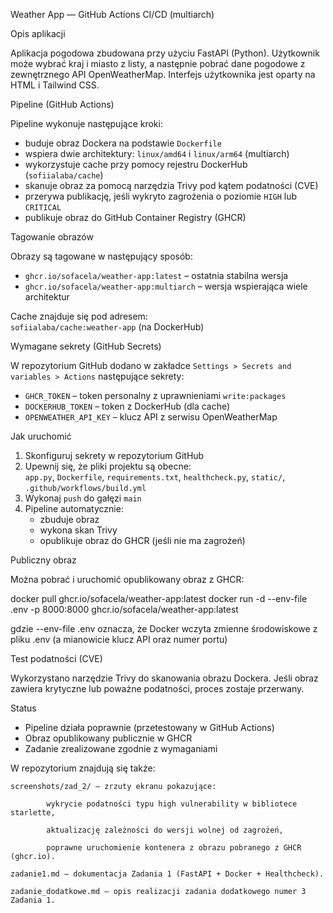 Weather App — GitHub Actions CI/CD (multiarch)

Opis aplikacji

Aplikacja pogodowa zbudowana przy użyciu FastAPI (Python). Użytkownik może wybrać kraj i miasto z listy, a następnie pobrać dane pogodowe z zewnętrznego API OpenWeatherMap. Interfejs użytkownika jest oparty na HTML i Tailwind CSS.

Pipeline (GitHub Actions)

Pipeline wykonuje następujące kroki:

- buduje obraz Dockera na podstawie `Dockerfile`
- wspiera dwie architektury: `linux/amd64` i `linux/arm64` (multiarch)
- wykorzystuje cache przy pomocy rejestru DockerHub (`sofiialaba/cache`)
- skanuje obraz za pomocą narzędzia Trivy pod kątem podatności (CVE)
- przerywa publikację, jeśli wykryto zagrożenia o poziomie `HIGH` lub `CRITICAL`
- publikuje obraz do GitHub Container Registry (GHCR)

Tagowanie obrazów

Obrazy są tagowane w następujący sposób:

- `ghcr.io/sofacela/weather-app:latest` – ostatnia stabilna wersja
- `ghcr.io/sofacela/weather-app:multiarch` – wersja wspierająca wiele architektur

Cache znajduje się pod adresem:  
`sofiialaba/cache:weather-app` (na DockerHub)

Wymagane sekrety (GitHub Secrets)

W repozytorium GitHub dodano w zakładce `Settings > Secrets and variables > Actions` następujące sekrety:

- `GHCR_TOKEN` – token personalny z uprawnieniami `write:packages`
- `DOCKERHUB_TOKEN` – token z DockerHub (dla cache)
- `OPENWEATHER_API_KEY` – klucz API z serwisu OpenWeatherMap

Jak uruchomić

1. Skonfiguruj sekrety w repozytorium GitHub
2. Upewnij się, że pliki projektu są obecne:  
   `app.py`, `Dockerfile`, `requirements.txt`, `healthcheck.py`, `static/`, `.github/workflows/build.yml`
3. Wykonaj `push` do gałęzi `main`
4. Pipeline automatycznie:
   - zbuduje obraz
   - wykona skan Trivy
   - opublikuje obraz do GHCR (jeśli nie ma zagrożeń)

Publiczny obraz

Można pobrać i uruchomić opublikowany obraz z GHCR:

docker pull ghcr.io/sofacela/weather-app:latest
docker run -d --env-file .env -p 8000:8000 ghcr.io/sofacela/weather-app:latest

gdzie --env-file .env oznacza, że Docker wczyta zmienne środowiskowe z pliku .env (a mianowicie klucz API oraz numer portu)

Test podatności (CVE)

Wykorzystano narzędzie Trivy do skanowania obrazu Dockera. Jeśli obraz zawiera krytyczne lub poważne podatności, proces zostaje przerwany.

Status

 - Pipeline działa poprawnie (przetestowany w GitHub Actions)
 - Obraz opublikowany publicznie w GHCR
 - Zadanie zrealizowane zgodnie z wymaganiami


W repozytorium znajdują się także:

    screenshots/zad_2/ — zrzuty ekranu pokazujące:

            wykrycie podatności typu high vulnerability w bibliotece starlette,

            aktualizację zależności do wersji wolnej od zagrożeń,

            poprawne uruchomienie kontenera z obrazu pobranego z GHCR (ghcr.io).

    zadanie1.md — dokumentacja Zadania 1 (FastAPI + Docker + Healthcheck).

    zadanie_dodatkowe.md — opis realizacji zadania dodatkowego numer 3 Zadania 1.